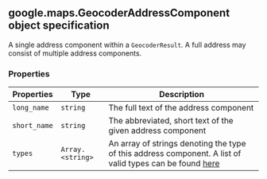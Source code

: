<h2 id="GeocoderAddressComponent">
google.maps.GeocoderAddressComponent
object specification
</h2><p>A single address component within a <code>GeocoderResult</code>. A full address may consist of multiple address components.</p><h3>Properties</h3><table summary="object GeocoderAddressComponent - Properties" width="100%">
<thead>
<tr><th>Properties</th>
<th>Type</th>
<th>Description</th>
</tr></thead>
<tbody>
<tr>
<td><code>long_name</code></td>
<td><code>string</code></td>
<td>The full text of the address component</td>
</tr>
<tr>
<td><code>short_name</code></td>
<td><code>string</code></td>
<td>The abbreviated, short text of the given address component</td>
</tr>
<tr>
<td><code>types</code></td>
<td><code>Array.&lt;string&gt;</code></td>
<td>An array of strings denoting the type of this address component. A list of valid types can be found <a href="/maps/documentation/geocoding/#Types">here</a></td>
</tr>
</tbody>
</table>